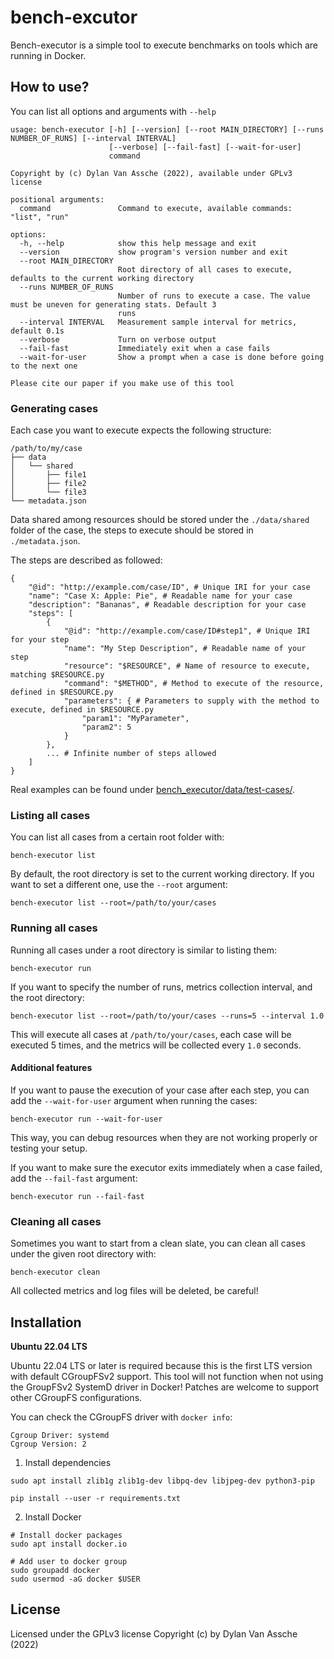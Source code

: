 # bench-excutor

Bench-executor is a simple tool to execute benchmarks on tools which are running
in Docker.

## How to use?

You can list all options and arguments with `--help`

```
usage: bench-executor [-h] [--version] [--root MAIN_DIRECTORY] [--runs NUMBER_OF_RUNS] [--interval INTERVAL]
                      [--verbose] [--fail-fast] [--wait-for-user]
                      command

Copyright by (c) Dylan Van Assche (2022), available under GPLv3 license

positional arguments:
  command               Command to execute, available commands: "list", "run"

options:
  -h, --help            show this help message and exit
  --version             show program's version number and exit
  --root MAIN_DIRECTORY
                        Root directory of all cases to execute, defaults to the current working directory
  --runs NUMBER_OF_RUNS
                        Number of runs to execute a case. The value must be uneven for generating stats. Default 3
                        runs
  --interval INTERVAL   Measurement sample interval for metrics, default 0.1s
  --verbose             Turn on verbose output
  --fail-fast           Immediately exit when a case fails
  --wait-for-user       Show a prompt when a case is done before going to the next one

Please cite our paper if you make use of this tool
```

### Generating cases

Each case you want to execute expects the following structure:

```
/path/to/my/case
├── data
│   └── shared
│       ├── file1
│       ├── file2
│       └── file3
└── metadata.json
```

Data shared among resources should be stored under the `./data/shared` folder
of the case, the steps to execute should be stored in `./metadata.json`.

The steps are described as followed:

```
{
    "@id": "http://example.com/case/ID", # Unique IRI for your case
    "name": "Case X: Apple: Pie", # Readable name for your case
    "description": "Bananas", # Readable description for your case
    "steps": [
        {
            "@id": "http://example.com/case/ID#step1", # Unique IRI for your step
            "name": "My Step Description", # Readable name of your step
            "resource": "$RESOURCE", # Name of resource to execute, matching $RESOURCE.py
            "command": "$METHOD", # Method to execute of the resource, defined in $RESOURCE.py
            "parameters": { # Parameters to supply with the method to execute, defined in $RESOURCE.py
                "param1": "MyParameter",
                "param2": 5
            }
        },
        ... # Infinite number of steps allowed
    ]
}
```

Real examples can be found under [bench_executor/data/test-cases/](bench_executor/data/test-cases/).

### Listing all cases

You can list all cases from a certain root folder with:

```
bench-executor list
```

By default, the root directory is set to the current working directory.
If you want to set a different one, use the `--root` argument:

```
bench-executor list --root=/path/to/your/cases
```

### Running all cases

Running all cases under a root directory is similar to listing them:

```
bench-executor run
```

If you want to specify the number of runs, metrics collection interval, 
and the root directory:

```
bench-executor list --root=/path/to/your/cases --runs=5 --interval 1.0
```

This will execute all cases at `/path/to/your/cases`,
each case will be executed 5 times,
and the metrics will be collected every `1.0` seconds.

#### Additional features

If you want to pause the execution of your case after each step,
you can add the `--wait-for-user` argument when running the cases:

```
bench-executor run --wait-for-user
```

This way, you can debug resources when they are not working properly or testing
your setup.

If you want to make sure the executor exits immediately when a case failed,
add the `--fail-fast` argument:

```
bench-executor run --fail-fast
```

### Cleaning all cases

Sometimes you want to start from a clean slate, you can clean all cases under 
the given root directory with:

```
bench-executor clean
```

All collected metrics and log files will be deleted, be careful!

## Installation

**Ubuntu 22.04 LTS**

Ubuntu 22.04 LTS or later is required because this is the first LTS version
with default CGroupFSv2 support. This tool will not function when not using the
GroupFSv2 SystemD driver in Docker! Patches are welcome to support other 
CGroupFS configurations.

You can check the CGroupFS driver with `docker info`:

```
Cgroup Driver: systemd
Cgroup Version: 2
```

1. Install dependencies

```
sudo apt install zlib1g zlib1g-dev libpq-dev libjpeg-dev python3-pip
```

```
pip install --user -r requirements.txt
```

2. Install Docker

```
# Install docker packages
sudo apt install docker.io

# Add user to docker group
sudo groupadd docker
sudo usermod -aG docker $USER
```

## License

Licensed under the GPLv3 license
Copyright (c) by Dylan Van Assche (2022)

